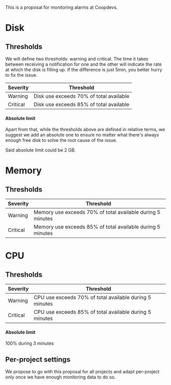 This is a proposal for monitoring alarms at Coopdevs.
# Disk
## Thresholds

We will define two thresholds: warning and critical. The time it takes between receiving a notification for one and the other will indicate the rate at which the disk is filling up. If the difference is just 5min, you better hurry to fix the issue.

| Severity | Threshold                               |
|----------|-----------------------------------------|
| Warning  | Disk use exceeds 70% of total available |
| Critical | Disk use exceeds 85% of total available |

#### Absolute limit

Apart from that, while the thresholds above are defined in relative terms, we suggest we add an absolute one to ensure no matter what there's always enough free disk to solve the root cause of the issue.

Said absolute limit could be 2 GB.

# Memory
## Thresholds
| Severity | Threshold                                                  |
| -------- | ---------------------------------------------------------- |
| Warning  | Memory use exceeds 70% of total available during 5 minutes |
| Critical | Memory use exceeds 85% of total available during 5 minutes | 

# CPU
## Thresholds
| Severity | Threshold                                                  |
| -------- | ---------------------------------------------------------- |
| Warning  | CPU use exceeds 70% of total available during 5 minutes |
| Critical | CPU use exceeds 85% of total available during 5 minutes | 

#### Absolute limit
100% during 3 minutes

## Per-project settings

We propose to go with this proposal for all projects and adapt per-project only once we have enough monitoring data to do so.
